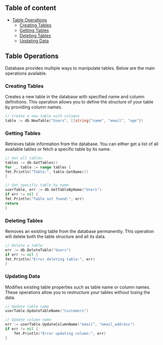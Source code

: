 ## Table of content

<!-- ts -->
  * [Table Operations](#table-operations)
    * [Creating Tables](#creating-tables)
    * [Getting Tables](#getting-tables)
    * [Deleting Tables](#deleting-tables)
    * [Updating Data](#updating-data)
<!-- te -->
## Table Operations

Database provides multiple ways to manipulate tables. Below are the main operations available.

### Creating Tables

Creates a new table in the database with specified name and column definitions. This operation allows you to define the
structure of your table by providing column names.

```go
// Create a new table with columns
table := db.NewTable("Users", []string{"name", "email", "age"})
```

### Getting Tables

Retrieves table information from the database. You can either get a list of all available tables or fetch a specific
table by its name.

```go
// Get all tables
tables := db.GetTables()
for _, table := range tables {
fmt.Println("Table:", table.GetName())
}

// Get specific table by name
userTable, err := db.GetTableByName("Users")
if err != nil {
fmt.Println("Table not found:", err)
return
}
```
### Deleting Tables

Removes an existing table from the database permanently. This operation will delete both the table structure and all its
data.

```go
// Delete a table
err := db.DeleteTable("Users")
if err != nil {
fmt.Println("Error deleting table:", err)
}
```
### Updating Data

Modifies existing table properties such as table name or column names. These operations allow you to restructure your
tables without losing the data.

```go
// Update table name
userTable.UpdateTableName("Customers")

// Update column name
err := userTable.UpdateColumnName("email", "email_address")
if err != nil {
    fmt.Println("Error updating column:", err)
}
```